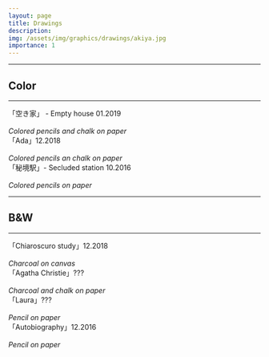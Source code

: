 ```yaml
---
layout: page
title: Drawings
description: 
img: /assets/img/graphics/drawings/akiya.jpg
importance: 1
---
```


***

Color
-----

***

<div class="row">
    <div class="col-sm mt-3 mt-md-0">
        <img class="img-fluid rounded z-depth-1" src="{{ '/assets/img/graphics/drawings/akiya.jpg' | relative_url }}" alt="" title="example image"/>
    </div>
</div>
<div class="caption">
    「空き家」 - Empty house​ 01.2019
    <br />
    <br />
    <i>Colored pencils and chalk on paper</i>
</div>

<div class="row">
    <div class="col-sm mt-3 mt-md-0">
        <img class="img-fluid rounded z-depth-1" src="{{ '/assets/img/graphics/drawings/ada.jpg' | relative_url }}" alt="" title="example image"/>
    </div>
</div>
<div class="caption">
    「Ada」​12.2018
    <br />
    <br />
    <i>Colored pencils an chalk on paper</i>
</div>

<div class="row">
    <div class="col-sm mt-3 mt-md-0">
        <img class="img-fluid rounded z-depth-1" src="{{ '/assets/img/graphics/drawings/hikyoueki.jpg' | relative_url }}" alt="" title="example image"/>
    </div>
</div>
<div class="caption">
    「秘境駅」- Secluded station ​10.2016
    <br />
    <br />
    <i>Colored pencils on paper</i>
</div>

***

B&W
---

***

<div class="row">
    <div class="col-sm mt-3 mt-md-0">
        <img class="img-fluid rounded z-depth-1" src="{{ '/assets/img/graphics/drawings/chiaroscurostudy.jpg' | relative_url }}" alt="" title="example image"/>
    </div>
</div>
<div class="caption">
    「Chiaroscuro  study」​12.2018
    <br />
    <br />
    <i>Charcoal on canvas</i>
</div>

<div class="row">
    <div class="col-sm mt-3 mt-md-0">
        <img class="img-fluid rounded z-depth-1" src="{{ '/assets/img/graphics/drawings/agathachristie.jpg' | relative_url }}" alt="" title="example image"/>
    </div>
</div>
<div class="caption">
    「Agatha Christie」​???
    <br />
    <br />
    <i>Charcoal and chalk on paper</i>
</div>


<div class="row">
    <div class="col-sm mt-3 mt-md-0">
        <img class="img-fluid rounded z-depth-1" src="{{ '/assets/img/graphics/drawings/laura.jpg' | relative_url }}" alt="" title="example image"/>
    </div>
</div>
<div class="caption">
    「Laura」​???
    <br />
    <br />
    <i>Pencil on paper</i>
</div>

<div class="row">
    <div class="col-sm mt-3 mt-md-0">
        <img class="img-fluid rounded z-depth-1" src="{{ '/assets/img/graphics/drawings/autobiography.jpg' | relative_url }}" alt="" title="example image"/>
    </div>
</div>
<div class="caption">
    「Autobiography」​12.2016
    <br />
    <br />
    <i>Pencil on paper</i>
</div>